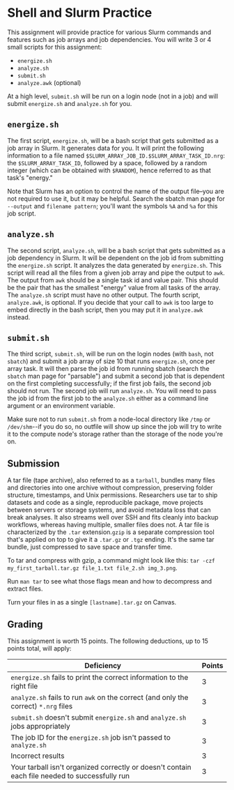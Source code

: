 ---
---

# Shell and Slurm Practice

This assignment will provide practice for various Slurm commands and features such as job arrays and job dependencies. You will write 3 or 4 small scripts for this assignment: 

- `energize.sh`
- `analyze.sh`
- `submit.sh`
- `analyze.awk` (optional)

At a high level, `submit.sh` will be run on a login node (not in a job) and will submit `energize.sh` and `analyze.sh` for you.

## `energize.sh`

The first script, `energize.sh`, will be a bash script that gets submitted as a job array in Slurm. It generates data for you. It will print the following information to a file named `$SLURM_ARRAY_JOB_ID.$SLURM_ARRAY_TASK_ID.nrg`: the `$SLURM_ARRAY_TASK_ID`, followed by a space, followed by a random integer (which can be obtained with `$RANDOM`), hence referred to as that task's "energy."

Note that Slurm has an option to control the name of the output file–you are not required to use it, but it may be helpful. Search the sbatch man page for `--output` and `filename pattern`; you'll want the symbols `%A` and `%a` for this job script.

## `analyze.sh`

The second script, `analyze.sh`, will be a bash script that gets submitted as a job dependency in Slurm. It will be dependent on the job id from submitting the `energize.sh` script. It analyzes the data generated by `energize.sh`. This script will read all the files from a given job array and pipe the output to `awk`. The output from `awk` should be a single task id and value pair. This should be the pair that has the smallest "energy" value from all tasks of the array. The `analyze.sh` script must have no other output. The fourth script, `analyze.awk`, is optional. If you decide that your call to `awk` is too large to embed directly in the bash script, then you may put it in `analyze.awk` instead.

## `submit.sh`

The third script, `submit.sh`, will be run on the login nodes (with `bash`, not `sbatch`) and submit a job array of size 10 that runs `energize.sh`, once per array task. It will then parse the job id from running sbatch (search the `sbatch` man page for "parsable") and submit a second job that is dependent on the first completing successfully; if the first job fails, the second job should not run. The second job will run `analyze.sh`. You will need to pass the job id from the first job to the `analyze.sh` either as a command line argument or an environment variable.

Make sure not to run `submit.sh` from a node-local directory like `/tmp` or `/dev/shm`--if you do so, no outfile will show up since the job will try to write it to the compute node's storage rather than the storage of the node you're on.

## Submission

A tar file (tape archive), also referred to as a `tarball`, bundles many files and directories into one archive without compression, preserving folder structure, timestamps, and Unix permissions. Researchers use tar to ship datasets and code as a single, reproducible package, move projects between servers or storage systems, and avoid metadata loss that can break analyses. It also streams well over SSH and fits cleanly into backup workflows, whereas having multiple, smaller files does not. A tar file is characterized by the `.tar` extension.`gzip` is a separate compression tool that's applied on top to give it a `.tar.gz` or `.tgz` ending. It's the same tar bundle, just compressed to save space and transfer time.

To tar and compress with gzip, a command might look like this: `tar -czf my_first_tarball.tar.gz file_1.txt file_2.sh img_3.png`.

Run `man tar` to see what those flags mean and how to decompress and extract files.

Turn your files in as a single `[lastname].tar.gz` on Canvas.

## Grading

This assignment is worth 15 points. The following deductions, up to 15 points total, will apply:

| Deficiency | Points |
|------------|--------|
| `energize.sh` fails to print the correct information to the right file | 3 |
| `analyze.sh` fails to run `awk` on the correct (and only the correct) `*.nrg` files | 3 |
| `submit.sh` doesn't submit `energize.sh` and `analyze.sh` jobs appropriately | 3 |
| The job ID for the `energize.sh` job isn't passed to `analyze.sh` | 3 |
| Incorrect results | 3 |
| Your tarball isn't organized correctly or doesn't contain each file needed to successfully run | 3 |
